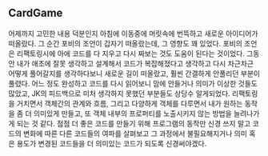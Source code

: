 ## CardGame

어제까지 고민한 내용 덕분인지 아침에 이동중에 머릿속에 번뜩하고 새로운 아이디어가 떠올랐다. 그 순간 포비의 조언이 갑자기 떠올랐는데, 그 영향도 꽤 있었다.
포비의 조언은 리팩토링시에 아에 코드를 다 지우고 다시 짜보는 것도 도움이 된다는 것이었다.
그동안 내가 애초에 잘못 생각하고 설계해서 코드가 복잡해졌다고 생각하고 다시 차근차근 어떻게 풀어갈지를 생각하다보니 새로운 길이 떠올랐고, 훨씬 간결하게 안풀리던 부분이 풀렸다.
어느 정도 완성하고 코드를 다시 읽어보니 맘에 안들거나 의미가 이상한 것들도 많았고, JK의 피드백으로 미처 생각하지 못했던 부분들도 상당수 알게되었다.
리팩토링을 거치면서 객체간의 관계와 흐름, 그리고 다양하게 객체를 다루면서 내가 원하는 동작을 좀 더 의미있게 만들고, 또 객체 내부의 프로퍼티를 노출시키지 않는 방법을 늘려나가게 되는 것 같다.
점점 더 좋은 코드를 만들기 위해 프로그램의 동작만 신경 쓰지 말고 코드의 변화에 따른 다른 코드들의 여파를 살펴보고 그 과정에서 불필요해지거나 의미 혹은 용도가 변경된 코드들을 더 의미있는 코드가 되도록 신경써야겠다.
